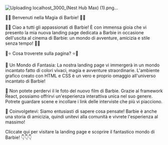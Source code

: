 ![Uploading localhost_3000_(Nest Hub Max) (1).png…]()


🌟🎀 Benvenuti nella Magia di Barbie! 🎀🌟

🎉💖 Ciao a tutti gli appassionati di Barbie! È con immensa gioia che vi presento la mia nuova landing page dedicata a Barbie in occasione dell'uscita al cinema di Barbie: un mondo di avventure, amicizia e stile senza tempo! 💖🎉

🎠⭐ Cosa troverete sulla pagina? ⭐🎠

👸 Un Mondo di Fantasia: La nostra landing page vi immergerà in un mondo incantato fatto di colori vivaci, magia e avventure straordinarie. L'ambiente grafico creato con HTML e CSS è un vero e proprio omaggio all'universo incantato di Barbie!

🎥 Non potete perdervi il le foto del nuovo film di Barbie. Grazie al framework React, possiamo offrirvi un'esperienza interattiva unica nel suo genere. Potrete guardare scene e incollare i link delle interviste che più vi piacciono.

👑 Coinvolgetevi: Siamo entusiasti di sapere cosa pensate! Barbie è anche una storia di amicizia, quindi unitevi alla comunità e vivrete l'esperienza al massimo!

Cliccate qui per visitare la landing page e scoprire il fantastico mondo di Barbie! 👇👇👇


